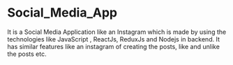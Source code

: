 # Social_Media_App
It is a Social Media Application like an Instagram which is made by using the technologies like JavaScript , ReactJs, ReduxJs and Nodejs in backend. It has similar features like an instagram of creating the posts, like and unlike the posts etc.
